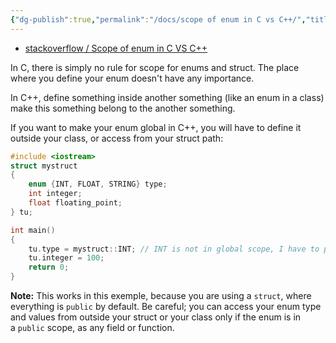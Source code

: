 ```yaml
---
{"dg-publish":true,"permalink":"/docs/scope of enum in C vs C++/","title":"scope of enum in C vs C++","tags":["scrap"]}
---
```


- [stackoverflow / Scope of enum in C VS C++](https://stackoverflow.com/questions/30047021/scope-of-enum-in-c-vs-c)

In C, there is simply no rule for scope for enums and struct. The place where you define your enum doesn't have any importance.

In C++, define something inside another something (like an enum in a class) make this something belong to the another something.

If you want to make your enum global in C++, you will have to define it outside your class, or access from your struct path:

```cpp
#include <iostream>
struct mystruct
{
    enum {INT, FLOAT, STRING} type;
    int integer;
    float floating_point;
} tu;

int main()
{
    tu.type = mystruct::INT; // INT is not in global scope, I have to precise it.
    tu.integer = 100;
    return 0;
}
```

**Note:** This works in this exemple, because you are using a `struct`, where everything is `public` by default. Be careful; you can access your enum type and values from outside your struct or your class only if the enum is in a `public` scope, as any field or function.
